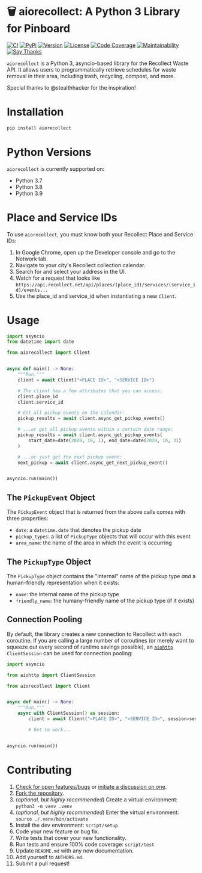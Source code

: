 # 🗑  aiorecollect: A Python 3 Library for Pinboard

[![CI](https://github.com/bachya/aiorecollect/workflows/CI/badge.svg)](https://github.com/bachya/aiorecollect/actions)
[![PyPi](https://img.shields.io/pypi/v/aiorecollect.svg)](https://pypi.python.org/pypi/aiorecollect)
[![Version](https://img.shields.io/pypi/pyversions/aiorecollect.svg)](https://pypi.python.org/pypi/aiorecollect)
[![License](https://img.shields.io/pypi/l/aiorecollect.svg)](https://github.com/bachya/aiorecollect/blob/master/LICENSE)
[![Code Coverage](https://codecov.io/gh/bachya/aiorecollect/branch/dev/graph/badge.svg)](https://codecov.io/gh/bachya/aiorecollect)
[![Maintainability](https://api.codeclimate.com/v1/badges/65fe7eb308dca67c1038/maintainability)](https://codeclimate.com/github/bachya/aiorecollect/maintainability)
[![Say Thanks](https://img.shields.io/badge/SayThanks-!-1EAEDB.svg)](https://saythanks.io/to/bachya)

`aiorecollect` is a Python 3, asyncio-based library for the Recollect Waste API. It
allows users to programmatically retrieve schedules for waste removal in their area,
including trash, recycling, compost, and more.

Special thanks to @stealthhacker for the inspiration!

# Installation

```python
pip install aiorecollect
```

# Python Versions

`aiorecollect` is currently supported on:

* Python 3.7
* Python 3.8
* Python 3.9

# Place and Service IDs

To use `aiorecollect`, you must know both your Recollect Place and Service IDs:

1. In Google Chrome, open up the Developer console and go to the Network tab.
2. Navigate to your city's Recollect collection calendar.
3. Search for and select your address in the UI.
4. Watch for a request that looks like `https://api.recollect.net/api/places/(place_id)/services/(service_id)/events...`
5. Use the place_id and service_id when instantiating a new `Client`.

# Usage

```python
import asyncio
from datetime import date

from aiorecollect import Client


async def main() -> None:
    """Run."""
    client = await Client("<PLACE ID>", "<SERVICE ID>")

    # The client has a few attributes that you can access:
    client.place_id
    client.service_id

    # Get all pickup events on the calendar:
    pickup_results = await client.async_get_pickup_events()

    # ...or get all pickup events within a certain date range:
    pickup_results = await client.async_get_pickup_events(
        start_date=date(2020, 10, 1), end_date=date(2020, 10, 31)
    )

    # ...or just get the next pickup event:
    next_pickup = await client.async_get_next_pickup_event()


asyncio.run(main())
```

## The `PickupEvent` Object

The `PickupEvent` object that is returned from the above calls comes with three
properties:

* `date`: a `datetime.date` that denotes the pickup date
* `pickup_types`: a list of `PickupType` objects that will occur with this event
* `area_name`: the name of the area in which the event is occurring

## The `PickupType` Object

The `PickupType` object contains the "internal" name of the pickup type _and_ a
human-friendly representation when it exists:

* `name`: the internal name of the pickup type
* `friendly_name`: the humany-friendly name of the pickup type (if it exists)

## Connection Pooling

By default, the library creates a new connection to Recollect with each coroutine. If
you are calling a large number of coroutines (or merely want to squeeze out every second
of runtime savings possible), an
[`aiohttp`](https://github.com/aio-libs/aiohttp) `ClientSession` can be used for connection
pooling:

```python
import asyncio

from aiohttp import ClientSession

from aiorecollect import Client


async def main() -> None:
    """Run."""
    async with ClientSession() as session:
        client = await Client("<PLACE ID>", "<SERVICE ID>", session=session)

        # Get to work...


asyncio.run(main())
```

# Contributing

1. [Check for open features/bugs](https://github.com/bachya/aiorecollect/issues)
  or [initiate a discussion on one](https://github.com/bachya/aiorecollect/issues/new).
2. [Fork the repository](https://github.com/bachya/aiorecollect/fork).
3. (_optional, but highly recommended_) Create a virtual environment: `python3 -m venv .venv`
4. (_optional, but highly recommended_) Enter the virtual environment: `source ./.venv/bin/activate`
5. Install the dev environment: `script/setup`
6. Code your new feature or bug fix.
7. Write tests that cover your new functionality.
8. Run tests and ensure 100% code coverage: `script/test`
9. Update `README.md` with any new documentation.
10. Add yourself to `AUTHORS.md`.
11. Submit a pull request!

